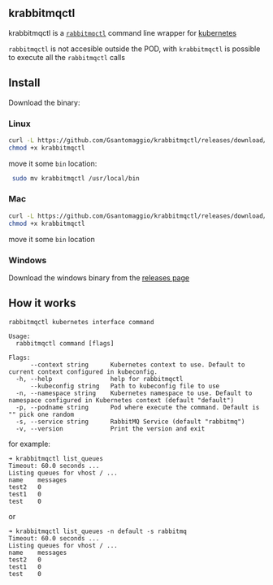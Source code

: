 ## krabbitmqctl

krabbitmqctl is a [`rabbitmqctl`](https://www.rabbitmq.com/rabbitmqctl.8.html)  command line wrapper for [kubernetes](https://kubernetes.io/) 

`rabbitmqctl` is not accesible outside the POD, with `krabbitmqctl` is possible to execute all the `rabbitmqctl` calls

## Install

Download the binary:

### Linux

```bash
curl -L https://github.com/Gsantomaggio/krabbitmqctl/releases/download/$(curl -sL https://raw.githubusercontent.com/Gsantomaggio/krabbitmqctl/master/version.txt)/krabbitmqctl_linux_amd64 -o krabbitmqctl
chmod +x krabbitmqctl
```
move it some `bin` location:

```bash
 sudo mv krabbitmqctl /usr/local/bin
```

### Mac

```bash
curl -L https://github.com/Gsantomaggio/krabbitmqctl/releases/download/$(curl -sL https://raw.githubusercontent.com/Gsantomaggio/krabbitmqctl/master/version.txt)/krabbitmqctl_darwin_amd64 -o krabbitmqctl
chmod +x krabbitmqctl
```
move it some `bin` location


### Windows

Download the windows binary from the [releases page](https://github.com/Gsantomaggio/krabbitmqctl/releases) 




## How it works

```
rabbitmqctl kubernetes interface command

Usage:
  rabbitmqctl command [flags]

Flags:
      --context string      Kubernetes context to use. Default to current context configured in kubeconfig.
  -h, --help                help for rabbitmqctl
      --kubeconfig string   Path to kubeconfig file to use
  -n, --namespace string    Kubernetes namespace to use. Default to namespace configured in Kubernetes context (default "default")
  -p, --podname string      Pod where execute the command. Default is "" pick one random
  -s, --service string      RabbitMQ Service (default "rabbitmq")
  -v, --version             Print the version and exit
```

for example:

```
➜ krabbitmqctl list_queues
Timeout: 60.0 seconds ...
Listing queues for vhost / ...
name    messages
test2   0
test1   0
test    0
```

or

```
➜ krabbitmqctl list_queues -n default -s rabbitmq
Timeout: 60.0 seconds ...
Listing queues for vhost / ...
name    messages
test2   0
test1   0
test    0
```

